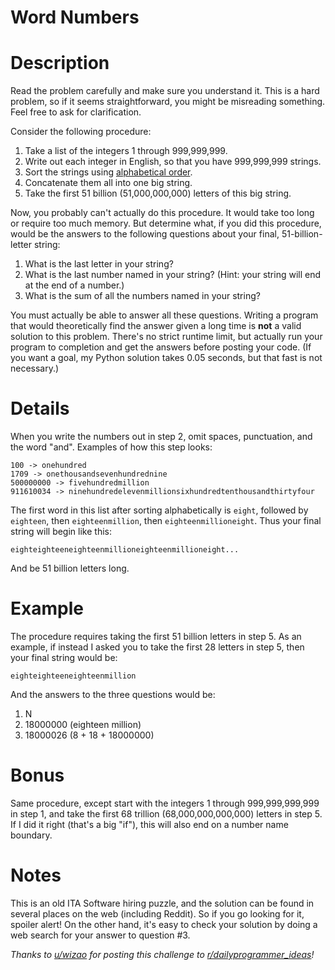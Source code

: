 # Word Numbers
<div class="md"><h1>Description</h1>
<p>Read the problem carefully and make sure you understand it. This is a hard problem, so if it seems straightforward, you might be misreading something. Feel free to ask for clarification.</p>
<p>Consider the following procedure:</p>
<ol>
<li>Take a list of the integers 1 through 999,999,999.</li>
<li>Write out each integer in English, so that you have 999,999,999 strings.</li>
<li>Sort the strings using <a href="https://en.wikipedia.org/wiki/Alphabetical_order">alphabetical order</a>.</li>
<li>Concatenate them all into one big string.</li>
<li>Take the first 51 billion (51,000,000,000) letters of this big string.</li>
</ol>
<p>Now, you probably can't actually do this procedure. It would take too long or require too much memory. But determine what, if you did this procedure, would be the answers to the following questions about your final, 51-billion-letter string:</p>
<ol>
<li>What is the last letter in your string?</li>
<li>What is the last number named in your string? (Hint: your string will end at the end of a number.)</li>
<li>What is the sum of all the numbers named in your string?</li>
</ol>
<p>You must actually be able to answer all these questions. Writing a program that would theoretically find the answer given a long time is <strong>not</strong> a valid solution to this problem. There's no strict runtime limit, but actually run your program to completion and get the answers before posting your code. (If you want a goal, my Python solution takes 0.05 seconds, but that fast is not necessary.)</p>
<h1>Details</h1>
<p>When you write the numbers out in step 2, omit spaces, punctuation, and the word "and". Examples of how this step looks:</p>
<pre><code>100 -&gt; onehundred
1709 -&gt; onethousandsevenhundrednine
500000000 -&gt; fivehundredmillion
911610034 -&gt; ninehundredelevenmillionsixhundredtenthousandthirtyfour
</code></pre>
<p>The first word in this list after sorting alphabetically is <code>eight</code>, followed by <code>eighteen</code>, then <code>eighteenmillion</code>, then <code>eighteenmillioneight</code>. Thus your final string will begin like this:</p>
<pre><code>eighteighteeneighteenmillioneighteenmillioneight...
</code></pre>
<p>And be 51 billion letters long.</p>
<h1>Example</h1>
<p>The procedure requires taking the first 51 billion letters in step 5. As an example, if instead I asked you to take the first 28 letters in step 5, then your final string would be:</p>
<pre><code>eighteighteeneighteenmillion
</code></pre>
<p>And the answers to the three questions would be:</p>
<ol>
<li>N</li>
<li>18000000 (eighteen million)</li>
<li>18000026 (8 + 18 + 18000000)</li>
</ol>
<h1>Bonus</h1>
<p>Same procedure, except start with the integers 1 through 999,999,999,999 in step 1, and take the first 68 trillion (68,000,000,000,000) letters in step 5. If I did it right (that's a big "if"), this will also end on a number name boundary.</p>
<h1>Notes</h1>
<p>This is an old ITA Software hiring puzzle, and the solution can be found in several places on the web (including Reddit). So if you go looking for it, spoiler alert! On the other hand, it's easy to check your solution by doing a web search for your answer to question #3.</p>
<p><em>Thanks to <a href="/u/wizao">u/wizao</a> for posting this challenge to <a href="/r/dailyprogrammer_ideas">r/dailyprogrammer_ideas</a>!</em></p>
</div>

